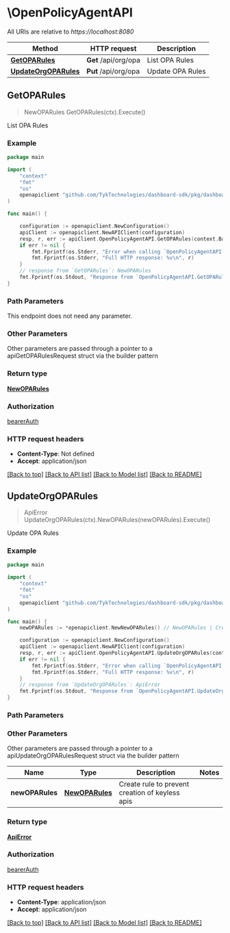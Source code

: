 # \OpenPolicyAgentAPI

All URIs are relative to *https://localhost:8080*

Method | HTTP request | Description
------------- | ------------- | -------------
[**GetOPARules**](OpenPolicyAgentAPI.md#GetOPARules) | **Get** /api/org/opa | List OPA Rules
[**UpdateOrgOPARules**](OpenPolicyAgentAPI.md#UpdateOrgOPARules) | **Put** /api/org/opa | Update OPA Rules



## GetOPARules

> NewOPARules GetOPARules(ctx).Execute()

List OPA Rules



### Example

```go
package main

import (
	"context"
	"fmt"
	"os"
	openapiclient "github.com/TykTechnologies/dashboard-sdk/pkg/dashboard"
)

func main() {

	configuration := openapiclient.NewConfiguration()
	apiClient := openapiclient.NewAPIClient(configuration)
	resp, r, err := apiClient.OpenPolicyAgentAPI.GetOPARules(context.Background()).Execute()
	if err != nil {
		fmt.Fprintf(os.Stderr, "Error when calling `OpenPolicyAgentAPI.GetOPARules``: %v\n", err)
		fmt.Fprintf(os.Stderr, "Full HTTP response: %v\n", r)
	}
	// response from `GetOPARules`: NewOPARules
	fmt.Fprintf(os.Stdout, "Response from `OpenPolicyAgentAPI.GetOPARules`: %v\n", resp)
}
```

### Path Parameters

This endpoint does not need any parameter.

### Other Parameters

Other parameters are passed through a pointer to a apiGetOPARulesRequest struct via the builder pattern


### Return type

[**NewOPARules**](NewOPARules.md)

### Authorization

[bearerAuth](../README.md#bearerAuth)

### HTTP request headers

- **Content-Type**: Not defined
- **Accept**: application/json

[[Back to top]](#) [[Back to API list]](../README.md#documentation-for-api-endpoints)
[[Back to Model list]](../README.md#documentation-for-models)
[[Back to README]](../README.md)


## UpdateOrgOPARules

> ApiError UpdateOrgOPARules(ctx).NewOPARules(newOPARules).Execute()

Update OPA Rules



### Example

```go
package main

import (
	"context"
	"fmt"
	"os"
	openapiclient "github.com/TykTechnologies/dashboard-sdk/pkg/dashboard"
)

func main() {
	newOPARules := *openapiclient.NewNewOPARules() // NewOPARules | Create rule to prevent creation of keyless apis (optional)

	configuration := openapiclient.NewConfiguration()
	apiClient := openapiclient.NewAPIClient(configuration)
	resp, r, err := apiClient.OpenPolicyAgentAPI.UpdateOrgOPARules(context.Background()).NewOPARules(newOPARules).Execute()
	if err != nil {
		fmt.Fprintf(os.Stderr, "Error when calling `OpenPolicyAgentAPI.UpdateOrgOPARules``: %v\n", err)
		fmt.Fprintf(os.Stderr, "Full HTTP response: %v\n", r)
	}
	// response from `UpdateOrgOPARules`: ApiError
	fmt.Fprintf(os.Stdout, "Response from `OpenPolicyAgentAPI.UpdateOrgOPARules`: %v\n", resp)
}
```

### Path Parameters



### Other Parameters

Other parameters are passed through a pointer to a apiUpdateOrgOPARulesRequest struct via the builder pattern


Name | Type | Description  | Notes
------------- | ------------- | ------------- | -------------
 **newOPARules** | [**NewOPARules**](NewOPARules.md) | Create rule to prevent creation of keyless apis | 

### Return type

[**ApiError**](ApiError.md)

### Authorization

[bearerAuth](../README.md#bearerAuth)

### HTTP request headers

- **Content-Type**: application/json
- **Accept**: application/json

[[Back to top]](#) [[Back to API list]](../README.md#documentation-for-api-endpoints)
[[Back to Model list]](../README.md#documentation-for-models)
[[Back to README]](../README.md)

